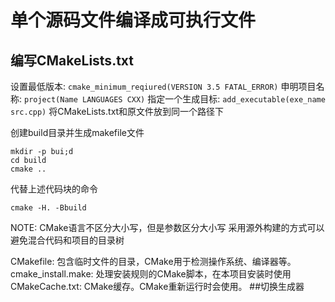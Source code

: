 单个源码文件编译成可执行文件
==============================
编写CMakeLists.txt
--------------------------
设置最低版本: ```cmake_minimum_reqiured(VERSION 3.5 FATAL_ERROR)```
申明项目名称: ```project(Name LANGUAGES CXX)```
指定一个生成目标: ```add_executable(exe_name src.cpp)```
将CMakeLists.txt和原文件放到同一个路径下

创建build目录并生成makefile文件
```
mkdir -p bui;d
cd build
cmake ..
```
代替上述代码块的命令
```
cmake -H. -Bbuild
```

NOTE:
CMake语言不区分大小写，但是参数区分大小写
采用源外构建的方式可以避免混合代码和项目的目录树

CMakefile: 包含临时文件的目录，CMake用于检测操作系统、编译器等。
cmake_install.make: 处理安装规则的CMake脚本，在本项目安装时使用
CMakeCache.txt: CMake缓存。CMake重新运行时会使用。
##切换生成器